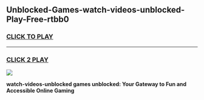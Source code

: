 
## Unblocked-Games-watch-videos-unblocked-Play-Free-rtbb0
<h3>
<a href="https://premium76.site?title=watch-videos-unblocked&ref=21A">CLICK TO PLAY</a></h3>
<hr>

<h3>
<a href="https://premium76.site?title=watch-videos-unblocked&ref=21A">CLICK 2 PLAY</a>
  
</h3>

<a href="https://premium76.site?title=watch-videos-unblocked&ref=21A"><img src="https://clearcache.store/games.png"></a>


**watch-videos-unblocked games unblocked: Your Gateway to Fun and Accessible Online Gaming**
